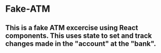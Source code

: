 # Fake-ATM
## This is a fake ATM excercise using React components. This uses state to set and track changes made in the "account" at the "bank".
